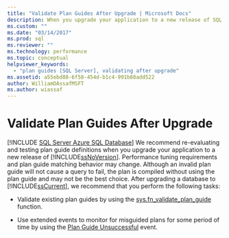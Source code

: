 ```yaml
---
title: "Validate Plan Guides After Upgrade | Microsoft Docs"
description: When you upgrade your application to a new release of SQL Server, we recommend that you re-evaluate and test plan guide definitions.
ms.custom: ""
ms.date: "03/14/2017"
ms.prod: sql
ms.reviewer: ""
ms.technology: performance
ms.topic: conceptual
helpviewer_keywords: 
  - "plan guides [SQL Server], validating after upgrade"
ms.assetid: a55ebd88-6f58-454d-b1c4-991b88add522
author: WilliamDAssafMSFT
ms.author: wiassaf
---
```

# Validate Plan Guides After Upgrade
[!INCLUDE [SQL Server Azure SQL Database](../../includes/applies-to-version/sql-asdb.md)]
  We recommend re-evaluating and testing plan guide definitions when you upgrade your application to a new release of [!INCLUDE[ssNoVersion](../../includes/ssnoversion-md.md)]. Performance tuning requirements and plan guide matching behavior may change. Although an invalid plan guide will not cause a query to fail, the plan is compiled without using the plan guide and may not be the best choice. After upgrading a database to [!INCLUDE[ssCurrent](../../includes/sscurrent-md.md)], we recommend that you perform the following tasks:  
  
-   Validate existing plan guides by using the [sys.fn_validate_plan_guide](../../relational-databases/system-functions/sys-fn-validate-plan-guide-transact-sql.md) function.  
  
-   Use extended events to monitor for misguided plans for some period of time by using the [Plan Guide Unsuccessful](../../relational-databases/event-classes/plan-guide-unsuccessful-event-class.md) event.  
  
  
